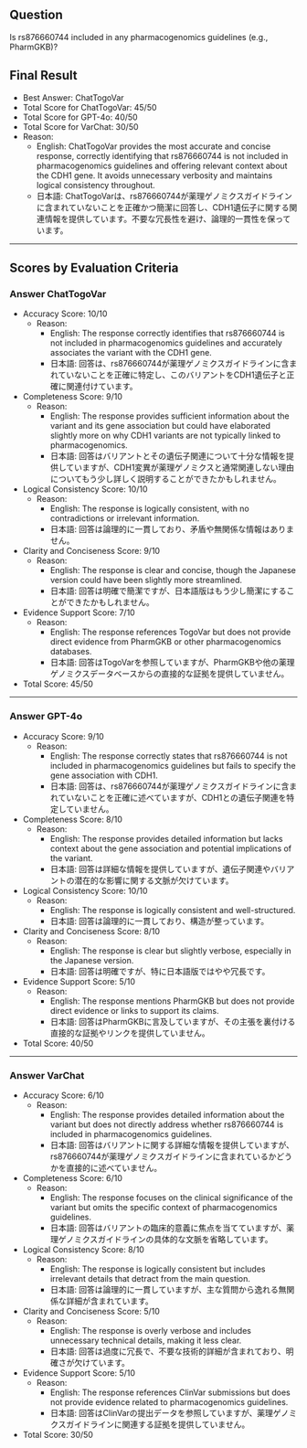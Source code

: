 ## Question

Is rs876660744 included in any pharmacogenomics guidelines (e.g., PharmGKB)?

## Final Result

- Best Answer: ChatTogoVar
- Total Score for ChatTogoVar: 45/50
- Total Score for GPT-4o: 40/50
- Total Score for VarChat: 30/50
- Reason:
  - English: ChatTogoVar provides the most accurate and concise response, correctly identifying that rs876660744 is not included in pharmacogenomics guidelines and offering relevant context about the CDH1 gene. It avoids unnecessary verbosity and maintains logical consistency throughout.
  - 日本語: ChatTogoVarは、rs876660744が薬理ゲノミクスガイドラインに含まれていないことを正確かつ簡潔に回答し、CDH1遺伝子に関する関連情報を提供しています。不要な冗長性を避け、論理的一貫性を保っています。

---

## Scores by Evaluation Criteria

### Answer ChatTogoVar
- Accuracy Score: 10/10
  - Reason: 
    - English: The response correctly identifies that rs876660744 is not included in pharmacogenomics guidelines and accurately associates the variant with the CDH1 gene.
    - 日本語: 回答は、rs876660744が薬理ゲノミクスガイドラインに含まれていないことを正確に特定し、このバリアントをCDH1遺伝子と正確に関連付けています。
- Completeness Score: 9/10
  - Reason: 
    - English: The response provides sufficient information about the variant and its gene association but could have elaborated slightly more on why CDH1 variants are not typically linked to pharmacogenomics.
    - 日本語: 回答はバリアントとその遺伝子関連について十分な情報を提供していますが、CDH1変異が薬理ゲノミクスと通常関連しない理由についてもう少し詳しく説明することができたかもしれません。
- Logical Consistency Score: 10/10
  - Reason: 
    - English: The response is logically consistent, with no contradictions or irrelevant information.
    - 日本語: 回答は論理的に一貫しており、矛盾や無関係な情報はありません。
- Clarity and Conciseness Score: 9/10
  - Reason: 
    - English: The response is clear and concise, though the Japanese version could have been slightly more streamlined.
    - 日本語: 回答は明確で簡潔ですが、日本語版はもう少し簡潔にすることができたかもしれません。
- Evidence Support Score: 7/10
  - Reason: 
    - English: The response references TogoVar but does not provide direct evidence from PharmGKB or other pharmacogenomics databases.
    - 日本語: 回答はTogoVarを参照していますが、PharmGKBや他の薬理ゲノミクスデータベースからの直接的な証拠を提供していません。
- Total Score: 45/50

---

### Answer GPT-4o
- Accuracy Score: 9/10
  - Reason: 
    - English: The response correctly states that rs876660744 is not included in pharmacogenomics guidelines but fails to specify the gene association with CDH1.
    - 日本語: 回答は、rs876660744が薬理ゲノミクスガイドラインに含まれていないことを正確に述べていますが、CDH1との遺伝子関連を特定していません。
- Completeness Score: 8/10
  - Reason: 
    - English: The response provides detailed information but lacks context about the gene association and potential implications of the variant.
    - 日本語: 回答は詳細な情報を提供していますが、遺伝子関連やバリアントの潜在的な影響に関する文脈が欠けています。
- Logical Consistency Score: 10/10
  - Reason: 
    - English: The response is logically consistent and well-structured.
    - 日本語: 回答は論理的に一貫しており、構造が整っています。
- Clarity and Conciseness Score: 8/10
  - Reason: 
    - English: The response is clear but slightly verbose, especially in the Japanese version.
    - 日本語: 回答は明確ですが、特に日本語版ではやや冗長です。
- Evidence Support Score: 5/10
  - Reason: 
    - English: The response mentions PharmGKB but does not provide direct evidence or links to support its claims.
    - 日本語: 回答はPharmGKBに言及していますが、その主張を裏付ける直接的な証拠やリンクを提供していません。
- Total Score: 40/50

---

### Answer VarChat
- Accuracy Score: 6/10
  - Reason: 
    - English: The response provides detailed information about the variant but does not directly address whether rs876660744 is included in pharmacogenomics guidelines.
    - 日本語: 回答はバリアントに関する詳細な情報を提供していますが、rs876660744が薬理ゲノミクスガイドラインに含まれているかどうかを直接的に述べていません。
- Completeness Score: 6/10
  - Reason: 
    - English: The response focuses on the clinical significance of the variant but omits the specific context of pharmacogenomics guidelines.
    - 日本語: 回答はバリアントの臨床的意義に焦点を当てていますが、薬理ゲノミクスガイドラインの具体的な文脈を省略しています。
- Logical Consistency Score: 8/10
  - Reason: 
    - English: The response is logically consistent but includes irrelevant details that detract from the main question.
    - 日本語: 回答は論理的に一貫していますが、主な質問から逸れる無関係な詳細が含まれています。
- Clarity and Conciseness Score: 5/10
  - Reason: 
    - English: The response is overly verbose and includes unnecessary technical details, making it less clear.
    - 日本語: 回答は過度に冗長で、不要な技術的詳細が含まれており、明確さが欠けています。
- Evidence Support Score: 5/10
  - Reason: 
    - English: The response references ClinVar submissions but does not provide evidence related to pharmacogenomics guidelines.
    - 日本語: 回答はClinVarの提出データを参照していますが、薬理ゲノミクスガイドラインに関連する証拠を提供していません。
- Total Score: 30/50